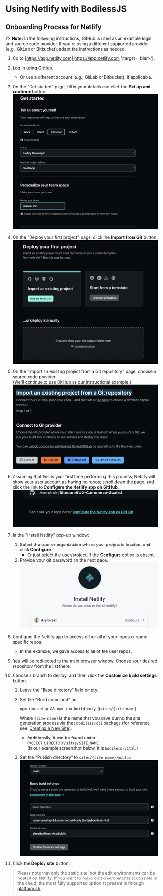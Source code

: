 # Using Netlify with BodilessJS

## Onboarding Process for Netlify

?> **Note:** In the following instructions, GitHub is used as an example login and source code
provider. If you're using a different supported provider (e.g., GitLab or Bitbucket), adapt the
instructions as needed.

01. Go to [https://app.netlify.com](https://app.netlify.com ':target=_blank').

01. Log in using GitHub.
    - Or use a different account (e.g., GitLab or Bitbucket), if applicable.

01. On the "Get started" page, fill in your details and click the **Set up and continue** button.  
    !["Get started" page](./assets/netlify/GetStarted.png)

01. On the "Deploy your first project" page,  click the **Import from Git** button.  
    !["Deploy your first project" page](./assets/netlify/DeployYourFirstProject.png)

01. On the "Import an existing project from a Git repository" page, choose a source code provider.  
    (We'll continue to use GitHub as our instructional example.)  
    !["Import an existing project from a Git repository" page](./assets/netlify/ImportProjectFromRepo.png)

01. Assuming that this is your first time performing this process, Netlify will show your user
    account as having no repos; scroll down the page, and click the link to **Configure the Netlify
    app on GitHub**.  
    ![Can't see your repo here?](./assets/netlify/CantSeeYourRepo.png)

01. In the "Install Netlify" pop-up window:
    01. Select the user or organization where your project is located, and click **Configure**.
        - Or just select the user/project, if the **Configure** option is absent.
    01. Provide your git password on the next page.  
    ![Install Netlify](./assets/netlify/InstallNetlify.png)

01. Configure the Netlify app to access either all of your repos or some specific repos.
    - In this example, we gave access to all of the user repos.

01. You will be redirected to the main browser window. Choose your desired repository from the list
    there.

01. Choose a branch to deploy, and then click the **Customize build settings** button.

    01. Leave the "Base directory" field empty.

    01. Set the "Build command" to:

        ```
        npm run setup && npm run build:only @sites/{site-name}
        ```

        Where `{site-name}` is the name that you gave during the site generation process via the
        `@bodiless/cli` package (for reference, see: [Creating a New
        Site](/About/GettingStarted#creating-a-new-site)).
        - Additionally, it can be found under `PROJECT_DIRECTORY/sites/SITE_NAME`.  
          (In our example screenshot below, it is `bodiless-vital`.)

    01. Set the "Publish directory" to `sites/{site-name}/public`.  
        ![Build and Deployment Settings](./assets/netlify/BuildAndDeploySettings.png)

01. Click the **Deploy site** button.

> Please note that only the static site (not the edit environment) can
> be hosted on Netlify.  If you want to make edit environments
> accessible in the cloud, the most fully supported option at present is
> through [platform.sh](../Platform.sh.md);

